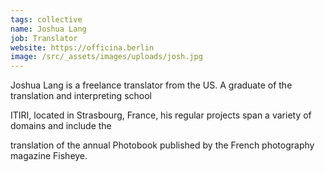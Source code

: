 ```yaml
---
tags: collective
name: Joshua Lang
job: Translator
website: https://officina.berlin
image: /src/_assets/images/uploads/josh.jpg
---
```

Joshua Lang is a freelance translator from the US. A graduate of the translation and interpreting school

ITIRI, located in Strasbourg, France, his regular projects span a variety of domains and include the

translation of the annual Photobook published by the French photography magazine Fisheye.